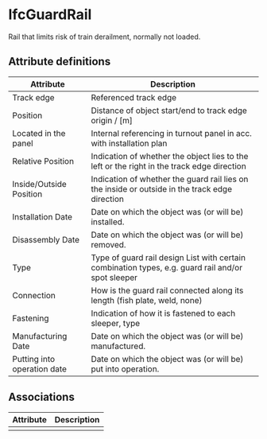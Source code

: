 IfcGuardRail
============
Rail that limits risk of train derailment, normally not loaded.  


Attribute definitions
---------------------
| Attribute                   | Description                                                                                        |
|-----------------------------|----------------------------------------------------------------------------------------------------|
| Track edge                  | Referenced track edge                                                                              |
| Position                    | Distance of object start/end to track edge origin / [m]                                            |
| Located in the panel        | Internal referencing in turnout panel in acc. with installation plan                               |
| Relative Position           | Indication of whether the object lies to the left or the right in the track edge direction         |
| Inside/Outside Position     | Indication of whether the guard rail lies on the inside or outside in the track edge direction     |
| Installation Date           | Date on which the object was (or will be) installed.                                               |
| Disassembly Date            | Date on which the object was (or will be) removed.                                                 |
| Type                        | Type of guard rail design List with certain combination types, e.g. guard rail and/or spot sleeper |
| Connection                  | How is the guard rail connected along its length (fish plate, weld, none)                          |
| Fastening                   | Indication of how it is fastened to each sleeper, type                                             |
| Manufacturing Date          | Date on which the object was (or will be) manufactured.                                            |
| Putting into operation date | Date on which the object was (or will be) put into operation.                                      |

Associations
------------
| Attribute   | Description   |
|-------------|---------------|
|             |               |

